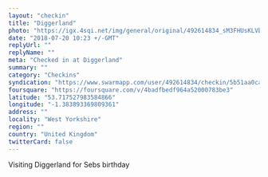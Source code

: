 ```yaml
---
layout: "checkin"
title: "Diggerland"
photo: "https://igx.4sqi.net/img/general/original/492614834_sM3FHUsKLVbDqZdbDjDIP6dhrxVvr91HFaYtTd1Xoqs.jpg"
date: "2018-07-20 10:23 +/-GMT"
replyUrl: ""
replyName: ""
meta: "Checked in at Diggerland"
summary: ""
category: "Checkins"
syndication: "https://www.swarmapp.com/user/492614834/checkin/5b51aa0cacb37f002c1feeb2"
foursquare: "https://foursquare.com/v/4badfbedf964a52000783be3"
latitude: "53.717527983584866"
longitude: "-1.383893369809361"
address: ""
locality: "West Yorkshire"
region: ""
country: "United Kingdom"
twitterCard: false
---
```

Visiting Diggerland for Sebs birthday
